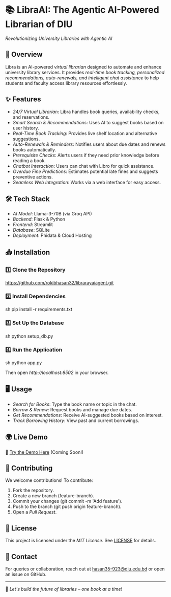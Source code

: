 # 📚 LibraAI: The Agentic AI-Powered Librarian of DIU

*Revolutionizing University Libraries with Agentic AI*

## 🚀 Overview
Libra is an AI-powered *virtual librarian* designed to automate and enhance university library services. It provides *real-time book tracking, personalized recommendations, auto-renewals, and intelligent chat assistance* to help students and faculty access library resources effortlessly.

## ✨ Features
- *24/7 Virtual Librarian*: Libra handles book queries, availability checks, and reservations.
- *Smart Search & Recommendations*: Uses AI to suggest books based on user history.
- *Real-Time Book Tracking*: Provides live shelf location and alternative suggestions.
- *Auto-Renewals & Reminders*: Notifies users about due dates and renews books automatically.
- *Prerequisite Checks*: Alerts users if they need prior knowledge before reading a book.
- *Chatbot Interaction*: Users can chat with Libro for quick assistance.
- *Overdue Fine Predictions*: Estimates potential late fines and suggests preventive actions.
- *Seamless Web Integration*: Works via a web interface for easy access.

## 🛠 Tech Stack
- *AI Model*: Llama-3-70B (via Groq API)
- *Backend*: Flask & Python
- *Frontend*: Streamlit
- *Database*: SQLite
- *Deployment*: Phidata & Cloud Hosting

## 📥 Installation
### 1️⃣ Clone the Repository
https://github.com/rokibhasan32/librarayaiagent.git


### 2️⃣ Install Dependencies
sh
pip install -r requirements.txt


### 3️⃣ Set Up the Database
sh
python setup_db.py


### 4️⃣ Run the Application
sh
python app.py

Then open *http://localhost:8502* in your browser.

## 🖥 Usage
- *Search for Books*: Type the book name or topic in the chat.
- *Borrow & Renew*: Request books and manage due dates.
- *Get Recommendations*: Receive AI-suggested books based on interest.
- *Track Borrowing History*: View past and current borrowings.

## 🌍 Live Demo
🚀 [Try the Demo Here](#) (Coming Soon!)

## 🤝 Contributing
We welcome contributions! To contribute:
1. Fork the repository.
2. Create a new branch (feature-branch).
3. Commit your changes (git commit -m 'Add feature').
4. Push to the branch (git push origin feature-branch).
5. Open a *Pull Request*.

## 📝 License
This project is licensed under the *MIT License*. See [LICENSE](LICENSE) for details.

## 📩 Contact
For queries or collaboration, reach out at [hasan35-923@diu.edu.bd](mailto:hasan35--923@diu.edu.bd) or open an issue on GitHub.

---
🚀 *Let's build the future of libraries – one book at a time!*